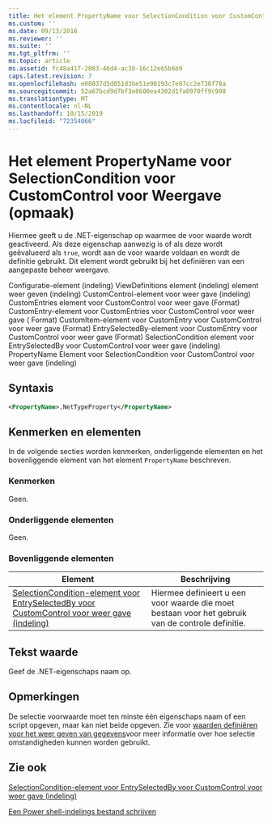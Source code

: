 ```yaml
---
title: Het element PropertyName voor SelectionCondition voor CustomControl voor weer gave (indeling) | Microsoft Docs
ms.custom: ''
ms.date: 09/13/2016
ms.reviewer: ''
ms.suite: ''
ms.tgt_pltfrm: ''
ms.topic: article
ms.assetid: fc48a417-2083-46d4-ac38-16c12e65b6b9
caps.latest.revision: 7
ms.openlocfilehash: e08037d5d051d3be51e90193c7e87cc2e738f78a
ms.sourcegitcommit: 52a67bcd9d7bf3e8600ea4302d1fa8970ff9c998
ms.translationtype: MT
ms.contentlocale: nl-NL
ms.lasthandoff: 10/15/2019
ms.locfileid: "72354066"
---
```

# <a name="propertyname-element-for-selectioncondition-for-customcontrol-for-view-format"></a>Het element PropertyName voor SelectionCondition voor CustomControl voor Weergave (opmaak)

Hiermee geeft u de .NET-eigenschap op waarmee de voor waarde wordt geactiveerd. Als deze eigenschap aanwezig is of als deze wordt geëvalueerd als `true`, wordt aan de voor waarde voldaan en wordt de definitie gebruikt. Dit element wordt gebruikt bij het definiëren van een aangepaste beheer weergave.

Configuratie-element (indeling) ViewDefinitions element (indeling) element weer geven (indeling) CustomControl-element voor weer gave (indeling) CustomEntries element voor CustomControl voor weer gave (Format) CustomEntry-element voor CustomEntries voor CustomControl voor weer gave ( Format) CustomItem-element voor CustomEntry voor CustomControl voor weer gave (Format) EntrySelectedBy-element voor CustomEntry voor CustomControl voor weer gave (Format) SelectionCondition element voor EntrySelectedBy voor CustomControl voor weer gave (indeling) PropertyName Element voor SelectionCondition voor CustomControl voor weer gave (indeling)

## <a name="syntax"></a>Syntaxis

```xml
<PropertyName>.NetTypeProperty</PropertyName>
```

## <a name="attributes-and-elements"></a>Kenmerken en elementen

In de volgende secties worden kenmerken, onderliggende elementen en het bovenliggende element van het element `PropertyName` beschreven.

### <a name="attributes"></a>Kenmerken

Geen.

### <a name="child-elements"></a>Onderliggende elementen

Geen.

### <a name="parent-elements"></a>Bovenliggende elementen

|Element|Beschrijving|
|-------------|-----------------|
|[SelectionCondition-element voor EntrySelectedBy voor CustomControl voor weer gave (indeling)](./selectioncondition-element-for-entryselectedby-for-customcontrol-format.md)|Hiermee definieert u een voor waarde die moet bestaan voor het gebruik van de controle definitie.|

## <a name="text-value"></a>Tekst waarde

Geef de .NET-eigenschaps naam op.

## <a name="remarks"></a>Opmerkingen

De selectie voorwaarde moet ten minste één eigenschaps naam of een script opgeven, maar kan niet beide opgeven. Zie voor [waarden definiëren voor het weer geven van gegevens](./defining-conditions-for-displaying-data.md)voor meer informatie over hoe selectie omstandigheden kunnen worden gebruikt.

## <a name="see-also"></a>Zie ook

[SelectionCondition-element voor EntrySelectedBy voor CustomControl voor weer gave (indeling)](./selectioncondition-element-for-entryselectedby-for-customcontrol-format.md)

[Een Power shell-indelings bestand schrijven](./writing-a-powershell-formatting-file.md)
